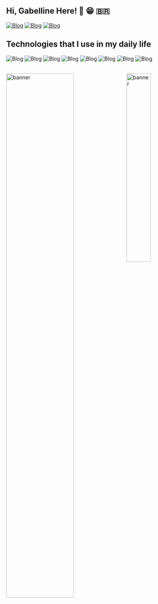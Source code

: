 ## Hi, Gabelline Here! 👋 😁 🇧🇷 

[![Blog](https://img.shields.io/badge/LinkedIn-000000?style=for-the-badge&logo=linkedin&logoColor=white)](https://www.linkedin.com/in/gabelline/)
[![Blog](https://img.shields.io/badge/Telegram-000000?style=for-the-badge&logo=telegram&logoColor=white)](https://t.me/Gabelline/)
[![Blog](https://img.shields.io/badge/Spotify-000000?&style=for-the-badge&logo=spotify&logoColor=white)](https://open.spotify.com/playlist/0IHrQQ8nAo1WvWGm41RvVG?si=6905087284a4468a)


## Technologies that I use in my daily life


![Blog](https://img.shields.io/badge/Next.js-000000.svg?style=for-the-badge&logo=nextdotjs&logoColor=white)
![Blog](https://img.shields.io/badge/Node.js-000000.svg?style=for-the-badge&logo=nodedotjs&logoColor=white)
![Blog](https://img.shields.io/badge/TypeScript-000000.svg?style=for-the-badge&logo=TypeScript&logoColor=white)
![Blog](https://img.shields.io/badge/Laravel-000000.svg?style=for-the-badge&logo=Laravel&logoColor=white)
![Blog](https://img.shields.io/badge/MySQL-000000.svg?style=for-the-badge&logo=MySQL&logoColor=white)
![Blog](https://img.shields.io/badge/React-000000.svg?style=for-the-badge&logo=React&logoColor=white)
![Blog](https://img.shields.io/badge/PlanetScale-000000.svg?style=for-the-badge&logo=PlanetScale&logoColor=white)
![Blog](https://img.shields.io/badge/Figma-000000.svg?style=for-the-badge&logo=Figma&logoColor=white)



</br>

<div style="display: inline_block ">

<img align="left" width="60%" alt="banner" src="https://camo.githubusercontent.com/7c29ed7eb3c65d8a85ea2048eef83e8ba658a0b3fe5548b97442746199dc38d1/68747470733a2f2f63646e2e646973636f72646170702e636f6d2f6174746163686d656e74732f3236383838343937383133323035383131322f3737353034363934313533373037353231302f62656f70656e736f757263652e6a706567"/>
<img align="right" width="36%" alt="banner" src="https://camo.githubusercontent.com/62b438d4f8a49dbf31289ec2bd6b6c7271fa1aff6ad690c435a9d0e3d85e56d6/68747470733a2f2f6769746875622d726561646d652d73746174732e76657263656c2e6170702f6170692f746f702d6c616e67732f3f757365726e616d653d616e7572616768617a7261"/>
</div>
<div>
